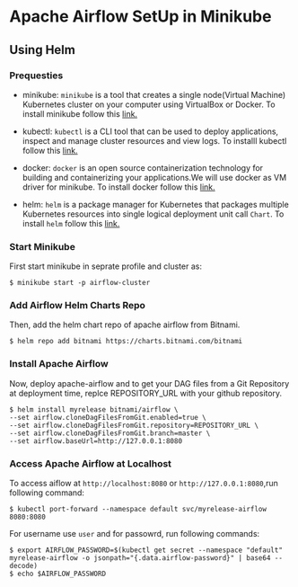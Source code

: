
# Apache Airflow SetUp in Minikube 
## Using Helm
### Prequesties
* minikube: `minikube` is a tool that creates a single node(Virtual Machine) Kubernetes cluster on your computer using VirtualBox or Docker. To install minikube follow this [link.](https://minikube.sigs.k8s.io/docs/start/)

* kubectl: `kubectl` is a CLI tool that can be used to deploy applications, inspect and manage cluster resources and view logs. To installl kubectl follow this [link.](https://kubernetes.io/docs/tasks/tools/install-kubectl-linux/)

* docker: `docker` is an open source containerization technology for building and containerizing your applications.We will
 use docker as VM driver for minikube. To install docker follow this [link.](https://docs.docker.com/engine/install/ubuntu/)

* helm: `helm` is a package manager for Kubernetes that packages multiple Kubernetes resources into single logical deployment unit call `Chart`. To install `helm` follow this [link.](https://helm.sh/docs/intro/install/)

### Start Minikube 
First start minikube in seprate profile and cluster as:
```
$ minikube start -p airflow-cluster
```

### Add Airflow Helm Charts Repo
Then, add the helm chart repo of apache airflow from Bitnami.
```
$ helm repo add bitnami https://charts.bitnami.com/bitnami
```

### Install Apache Airflow
Now, deploy apache-airflow and to get your DAG files from a Git Repository at deployment time, replce REPOSITORY_URL with your github repository. 

```
$ helm install myrelease bitnami/airflow \
--set airflow.cloneDagFilesFromGit.enabled=true \
--set airflow.cloneDagFilesFromGit.repository=REPOSITORY_URL \
--set airflow.cloneDagFilesFromGit.branch=master \
--set airflow.baseUrl=http://127.0.0.1:8080
```
### Access Apache Airflow at Localhost

To access aiflow at `http://localhost:8080` or `http://127.0.0.1:8080`,run following command:
```
$ kubectl port-forward --namespace default svc/myrelease-airflow 8080:8080
```
For username use `user` and for passowrd, run following commands:
```
$ export AIRFLOW_PASSWORD=$(kubectl get secret --namespace "default" myrelease-airflow -o jsonpath="{.data.airflow-password}" | base64 --decode)
$ echo $AIRFLOW_PASSWORD
```



